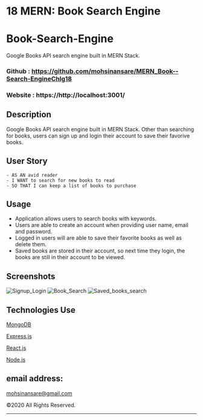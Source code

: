 # 18 MERN: Book Search Engine

# Book-Search-Engine

Google Books API search engine built in MERN Stack.

### Github : https://github.com/mohsinansare/MERN_Book--Search-EngineChlg18
### Website : https://http://localhost:3001/


## Description
Google Books API search engine built in MERN Stack. Other than searching for books, users can sign up and login their account to save their favorive books.


## User Story
```
- AS AN avid reader
- I WANT to search for new books to read
- SO THAT I can keep a list of books to purchase
```

## Usage
- Application allows users to search books with keywords.
- Users are able to create an account when providing user name, email and password.
- Logged in users will are able to save their favorite books as well as delete them.
- Saved books are stored in their account, so next time they login, the books are still in their account to be viewed. 


## Screenshots
![Signup_Login](https://github.com/user-attachments/assets/bc69e43c-7311-4956-8812-5d5ab20ea2ff)
![Book_Search](https://github.com/user-attachments/assets/73f1a966-8d27-4fca-a6ad-b3b0f20c3faa)
![Saved_books_search](https://github.com/user-attachments/assets/a597c734-9402-482b-8330-77087ac20e91)




## Technologies Use
<p><a href="https://www.mongodb.com/">MongoDB</a></p>
<p><a href="https://www.npmjs.com/package/express">Express.js</a></p>
<p><a href="https://reactjs.org/">React.js</a></p>
<p><a href="https://nodejs.org/">Node.js</a></p>


## email address:
mohsinansare@gmail.com

©2020 All Rights Reserved.
- - -
